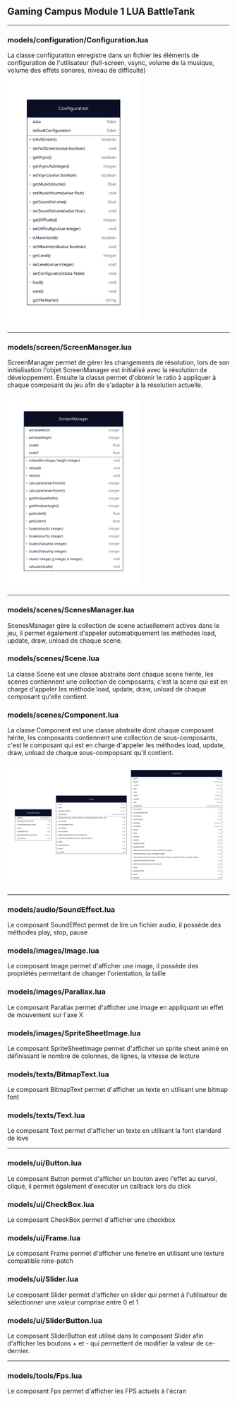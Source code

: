 ## Gaming Campus Module 1 LUA BattleTank

--------

### models/configuration/Configuration.lua
La classe configuration enregistre dans un fichier les éléments de configuration de l'utilisateur (full-screen, vsync, volume de la musique, volume des effets sonores, niveau de difficulté)

<img src="./docs/configuration.svg" width="300">

--------

### models/screen/ScreenManager.lua
ScreenManager permet de gérer les changements de résolution, lors de son initialisation l'objet ScreenManager est initialisé avec la résolution de développement.
Ensuite la classe permet d'obtenir le ratio à appliquer à chaque composant du jeu afin de s'adapter à la résolution actuelle.

<img src="./docs/screenmanager.svg" width="300">

--------

### models/scenes/ScenesManager.lua
ScenesManager gère la collection de scene actuellement actives dans le jeu, il permet également d'appeler automatiquement les méthodes load, update, draw, unload de chaque scene.

### models/scenes/Scene.lua
La classe Scene est une classe abstraite dont chaque scene hérite, les scenes contiennent une collection de composants, c'est la scene qui est en charge d'appeler les méthode load, update, draw, unload de chaque composant qu'elle contient.

### models/scenes/Component.lua
La classe Component est une classe abstraite dont chaque composant hérite, les composants contiennent une collection de sous-composants, c'est le composant qui est en charge d'appeler les méthodes load, update, draw, unload de chaque sous-compopsant qu'il contient.

![ScenesManager Scene Component](./docs/scenesmanager-scenes-component.svg)

--------

### models/audio/SoundEffect.lua
Le composant SoundEffect permet de lire un fichier audio, il possède des méthodes play, stop, pause

### models/images/Image.lua
Le composant Image permet d'afficher une image, il possède des propriétés permettant de changer l'orientation, la taille

### models/images/Parallax.lua
Le composant Parallax permet d'afficher une image en appliquant un effet de mouvement sur l'axe X

### models/images/SpriteSheetImage.lua
Le composant SpriteSheetImage permet d'afficher un sprite sheet animé en définissant le nombre de colonnes, de lignes, la vitesse de lecture

### models/texts/BitmapText.lua
Le composant BitmapText permet d'afficher un texte en utilisant une bitmap font

### models/texts/Text.lua
Le composant Text permet d'afficher un texte en utilisant la font standard de love

--------

### models/ui/Button.lua
Le composant Button permet d'afficher un bouton avec l'effet au survol, cliqué, il permet également d'executer un callback lors du click

### models/ui/CheckBox.lua
Le composant CheckBox permet d'afficher une checkbox

### models/ui/Frame.lua
Le composant Frame permet d'afficher une fenetre en utilisant une texture compatible nine-patch

### models/ui/Slider.lua
Le composant Slider permet d'afficher un slider qui permet à l'utilisateur de sélectionner une valeur comprise entre 0 et 1

### models/ui/SliderButton.lua
Le composant SliderButton est utilisé dans le composant Slider afin d'afficher les boutons + et - qui permettent de modifier la valeur de ce-dernier.





--------

### models/tools/Fps.lua
Le composant Fps permet d'afficher les FPS actuels à l'écran
